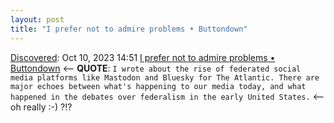 ```yaml
---
layout: post
title: "I prefer not to admire problems • Buttondown"
---
```

[Discovered](http://rolandtanglao.com/2020/07/29/p1-blogthis-checkvist-list-links-to-blog/): Oct 10, 2023 14:51  [I prefer not to admire problems • Buttondown](https://buttondown.email/thehypothesis/archive/i-prefer-not-to-admire-problems/) <-- **QUOTE**: `I wrote about the rise of federated social media platforms like Mastodon and Bluesky for The Atlantic. There are major echoes between what's happening to our media today, and what happened in the debates over federalism in the early United States.` <-- oh really :-) ?!?

